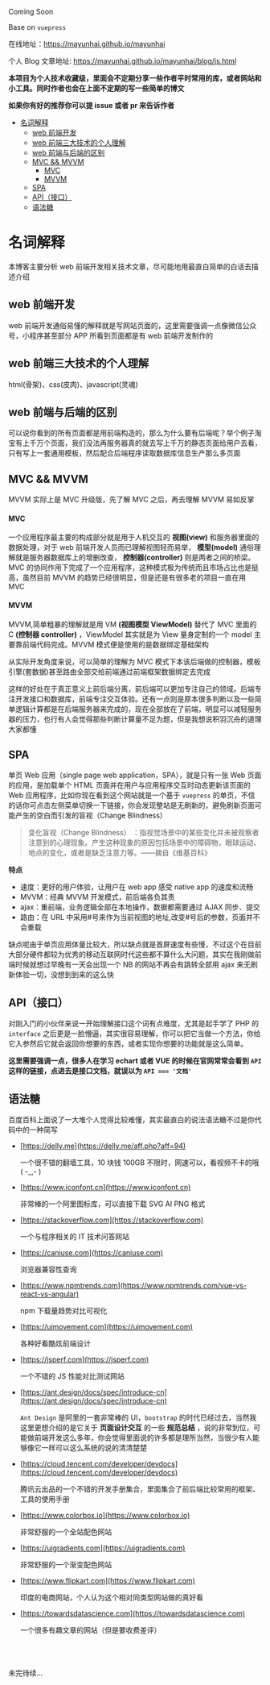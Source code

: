 Coming Soon

Base on `vuepress`

在线地址：https://mayunhai.github.io/mayunhai

个人 Blog 文章地址: https://mayunhai.github.io/mayunhai/blog/js.html

**本项目为个人技术收藏级，里面会不定期分享一些作者平时常用的库，或者网站和小工具。同时作者也会在上面不定期的写一些简单的博文**

**如果你有好的推荐你可以提 issue 或者 pr 来告诉作者**

- [名词解释](#%E5%90%8D%E8%AF%8D%E8%A7%A3%E9%87%8A)
  - [web 前端开发](#web%E5%89%8D%E7%AB%AF%E5%BC%80%E5%8F%91)
  - [web 前端三大技术的个人理解](#web%E5%89%8D%E7%AB%AF%E4%B8%89%E5%A4%A7%E6%8A%80%E6%9C%AF%E7%9A%84%E4%B8%AA%E4%BA%BA%E7%90%86%E8%A7%A3)
  - [web 前端与后端的区别](#web%E5%89%8D%E7%AB%AF%E4%B8%8E%E5%90%8E%E7%AB%AF%E7%9A%84%E5%8C%BA%E5%88%AB)
  - [MVC && MVVM](#mvc--mvvm)
    - [MVC](#mvc)
    - [MVVM](#mvvm)
  - [SPA](#spa)
  - [API（接口）](#api%E6%8E%A5%E5%8F%A3)
  - [语法糖](#%E8%AF%AD%E6%B3%95%E7%B3%96)

# 名词解释

本博客主要分析 web 前端开发相关技术文章，尽可能地用最直白简单的白话去描述介绍

## web 前端开发

web 前端开发通俗易懂的解释就是写网站页面的，这里需要强调一点像微信公众号，小程序甚至部分 APP 所看到页面都是有 web 前端开发制作的

## web 前端三大技术的个人理解

html(骨架)、css(皮肉)、javascript(灵魂)

## web 前端与后端的区别

可以说你看到的所有页面都是用前端构造的，那么为什么要有后端呢？举个例子淘宝有上千万个页面，我们没法再服务器真的就去写上千万的静态页面给用户去看，只有写上一套通用模板，然后配合后端程序读取数据库信息生产那么多页面

## MVC && MVVM

MVVM 实际上是 MVC 升级版，先了解 MVC 之后，再去理解 MVVM 易如反掌

#### MVC

一个应用程序最主要的构成部分就是用于人机交互的
**视图(view)**
和服务器里面的数据处理，对于 web 前端开发人员而已理解视图轻而易举，
**模型(model)**
通俗理解就是服务器数据库上的增删改查，
**控制器(controller)**
则是两者之间的桥梁。MVC 的协同作用下完成了一个应用程序，这种模式极为传统而且市场占比也是挺高，虽然目前 MVVM 的趋势已经很明显，但是还是有很多老的项目一直在用 MVC

#### MVVM

MVVM,简单粗暴的理解就是用 VM
**(视图模型 ViewModel)**
替代了 MVC 里面的 C
**(控制器 controller)**
，ViewModel 其实就是为 View 量身定制的一个 model 主要靠前端代码完成。MVVM 模式便是使用的是数据绑定基础架构

从实际开发角度来说，可以简单的理解为 MVC 模式下本该后端做的控制器，模板引擎(套数据)甚至路由全部交给前端通过前端框架数据绑定去完成

这样的好处在于真正意义上前后端分离，前后端可以更加专注自己的领域。后端专注开发接口和数据库，前端专注交互体验。还有一点则是原本很多判断以及一些简单逻辑计算都是在后端服务器来完成的，现在全部放在了前端，明显可以减轻服务器的压力，也行有人会觉得那些判断计算量不足为题，但是我想说积羽沉舟的道理大家都懂

## SPA

单页 Web 应用（single page web application，SPA），就是只有一张 Web 页面的应用，是加载单个 HTML 页面并在用户与应用程序交互时动态更新该页面的 Web 应用程序，比如你现在看到这个网站就是一个基于 `vuepress` 的单页，不信的话你可点击左侧菜单切换一下链接，你会发现整站是无刷新的，避免刷新页面可能产生的空白而引发的盲视（Change Blindness）<br>

> 变化盲视（Change Blindness） ：指视觉场景中的某些变化并未被观察者注意到的心理现象。产生这种现象的原因包括场景中的障碍物，眼球运动、地点的变化，或者是缺乏注意力等。——摘自《维基百科》

**特点**

- 速度：更好的用户体验，让用户在 web app 感受 native app 的速度和流畅<br>
- MVVM：经典 MVVM 开发模式，前后端各负其责<br>
- ajax：重前端，业务逻辑全部在本地操作，数据都需要通过 AJAX 同步、提交<br>
- 路由：在 URL 中采用#号来作为当前视图的地址,改变#号后的参数，页面并不会重载

缺点呢由于单页应用体量比较大，所以缺点就是首屏速度有些慢，不过这个在目前大部分硬件都较为优秀的移动互联网时代这些都不算什么大问题，其实在我刚做前端时候就想过早晚有一天会出现一个 NB 的网站不再会有跳转全部用 ajax 来无刷新体验一切，没想到到来的这么快

## API（接口）

对刚入门的小伙伴来说一开始理解接口这个词有点难度，尤其是起手学了 PHP 的 `interface` 之后更是一脸懵逼，其实很容易理解，你可以把它当做一个方法，你给它入参然后它就会返回你想要的东西，或者实现你想要的功能就是这么简单。

**这里需要强调一点，很多人在学习 echart 或者 VUE 的时候在官网常常会看到 `API` 这样的链接，点进去是接口文档，就误以为 `API === '文档'`**

## 语法糖

百度百科上面说了一大堆个人觉得比较难懂，其实最直白的说法语法糖不过是你代码中的一种简写

- [https://delly.me](https://delly.me/aff.php?aff=94)

  一个很不错的翻墙工具，10 块钱 100GB 不限时，网速可以，看视频不卡的哦 ( -\_,- )

- [https://www.iconfont.cn](https://www.iconfont.cn)

  非常棒的一个阿里图标库，可以直接下载 SVG AI PNG 格式

- [https://stackoverflow.com](https://stackoverflow.com)

  一个与程序相关的 IT 技术问答网站

- [https://caniuse.com](https://caniuse.com)

  浏览器兼容性查询

- [https://www.npmtrends.com](https://www.npmtrends.com/vue-vs-react-vs-angular)

  npm 下载量趋势对比可视化

- [https://uimovement.com](https://uimovement.com)

  各种好看酷炫前端设计

- [https://jsperf.com](https://jsperf.com)

  一个不错的 JS 性能对比测试网站

- [https://ant.design/docs/spec/introduce-cn](https://ant.design/docs/spec/introduce-cn)

  `Ant Design` 是阿里的一套非常棒的 UI，`bootstrap` 的时代已经过去，当然我这里更想介绍的是它关于
  **页面设计交互**
  的一些
  **规范总结**
  ，说的非常到位，可能做前端开发这么多年，你会觉得里面说的许多都是理所当然，当很少有人能够像它一样可以这么系统的说的清清楚楚

- [https://cloud.tencent.com/developer/devdocs](https://cloud.tencent.com/developer/devdocs)

  腾讯云出品的一个不错的开发手册集合，里面集合了前后端比较常用的框架、工具的使用手册

- [https://www.colorbox.io](https://www.colorbox.io)

  非常舒服的一个全站配色网站

- [https://uigradients.com](https://uigradients.com)

  非常舒服的一个渐变配色网站

- [https://www.flipkart.com](https://www.flipkart.com)

  印度的电商网站，个人认为这个相对同类型网站做的真好看

- [https://towardsdatascience.com](https://towardsdatascience.com)

  一个很多有趣文章的网站（但是要收费差评）

<br>
<br>
<br>
未完待续...
